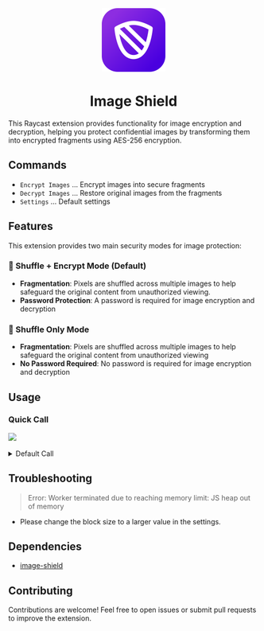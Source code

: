 <div align="center">
  <img src="https://raw.githubusercontent.com/tuki0918/raycast-image-shield/main/assets/extension-icon.png" alt="Image Shield Icon" width="128" height="128">
  <h1 align="center">Image Shield</h1>
</div>

This Raycast extension provides functionality for image encryption and decryption, helping you protect confidential images by transforming them into encrypted fragments using AES-256 encryption.

## Commands

- `Encrypt Images` ... Encrypt images into secure fragments
- `Decrypt Images` ... Restore original images from the fragments
- `Settings` ... Default settings

## Features

This extension provides two main security modes for image protection:

### 🔐 Shuffle + Encrypt Mode (Default)
- **Fragmentation**: Pixels are shuffled across multiple images to help safeguard the original content from unauthorized viewing.
- **Password Protection**: A password is required for image encryption and decryption

### 🔀 Shuffle Only Mode
- **Fragmentation**: Pixels are shuffled across multiple images to help safeguard the original content from unauthorized viewing
- **No Password Required**: No password is required for image encryption and decryption

## Usage

### Quick Call

![](https://raw.githubusercontent.com/tuki0918/raycast-image-shield/main/.docs/howto_instantcall.gif)

<details>
<summary>Default Call</summary>

![](https://raw.githubusercontent.com/tuki0918/raycast-image-shield/main/.docs/howto_use.gif)

</details>

## Troubleshooting

> Error: Worker terminated due to reaching memory limit: JS heap out of memory

- Please change the block size to a larger value in the settings.

## Dependencies

- [image-shield](https://github.com/tuki0918/image-shield)

## Contributing

Contributions are welcome! Feel free to open issues or submit pull requests to improve the extension.

